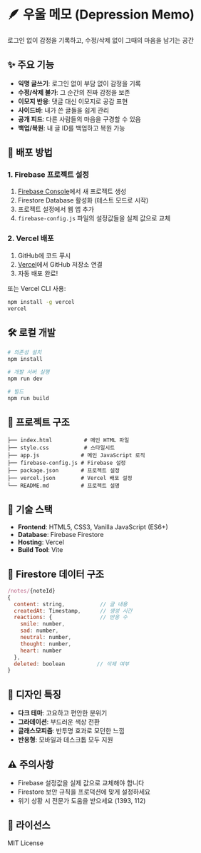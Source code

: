 # 🪶 우울 메모 (Depression Memo)

로그인 없이 감정을 기록하고, 수정/삭제 없이 그때의 마음을 남기는 공간

## ✨ 주요 기능

- **익명 글쓰기**: 로그인 없이 부담 없이 감정을 기록
- **수정/삭제 불가**: 그 순간의 진짜 감정을 보존
- **이모지 반응**: 댓글 대신 이모지로 공감 표현
- **사이드바**: 내가 쓴 글들을 쉽게 관리
- **공개 피드**: 다른 사람들의 마음을 구경할 수 있음
- **백업/복원**: 내 글 ID를 백업하고 복원 가능

## 🚀 배포 방법

### 1. Firebase 프로젝트 설정

1. [Firebase Console](https://console.firebase.google.com/)에서 새 프로젝트 생성
2. Firestore Database 활성화 (테스트 모드로 시작)
3. 프로젝트 설정에서 웹 앱 추가
4. `firebase-config.js` 파일의 설정값들을 실제 값으로 교체

### 2. Vercel 배포

1. GitHub에 코드 푸시
2. [Vercel](https://vercel.com/)에서 GitHub 저장소 연결
3. 자동 배포 완료!

또는 Vercel CLI 사용:

```bash
npm install -g vercel
vercel
```

## 🛠️ 로컬 개발

```bash
# 의존성 설치
npm install

# 개발 서버 실행
npm run dev

# 빌드
npm run build
```

## 📁 프로젝트 구조

```
├── index.html          # 메인 HTML 파일
├── style.css           # 스타일시트
├── app.js             # 메인 JavaScript 로직
├── firebase-config.js # Firebase 설정
├── package.json       # 프로젝트 설정
├── vercel.json        # Vercel 배포 설정
└── README.md          # 프로젝트 설명
```

## 🔧 기술 스택

- **Frontend**: HTML5, CSS3, Vanilla JavaScript (ES6+)
- **Database**: Firebase Firestore
- **Hosting**: Vercel
- **Build Tool**: Vite

## 📝 Firestore 데이터 구조

```javascript
/notes/{noteId}
{
  content: string,           // 글 내용
  createdAt: Timestamp,      // 생성 시간
  reactions: {               // 반응 수
    smile: number,
    sad: number,
    neutral: number,
    thought: number,
    heart: number
  },
  deleted: boolean          // 삭제 여부
}
```

## 🎨 디자인 특징

- **다크 테마**: 고요하고 편안한 분위기
- **그라데이션**: 부드러운 색상 전환
- **글래스모피즘**: 반투명 효과로 모던한 느낌
- **반응형**: 모바일과 데스크톱 모두 지원

## ⚠️ 주의사항

- Firebase 설정값을 실제 값으로 교체해야 합니다
- Firestore 보안 규칙을 프로덕션에 맞게 설정하세요
- 위기 상황 시 전문가 도움을 받으세요 (1393, 112)

## 📄 라이선스

MIT License
